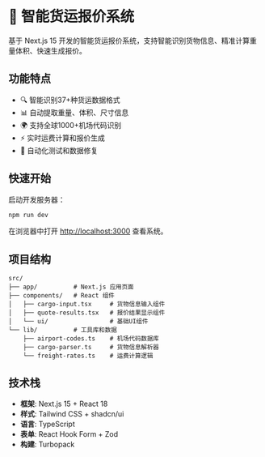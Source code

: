 # 🚀 智能货运报价系统

基于 Next.js 15 开发的智能货运报价系统，支持智能识别货物信息、精准计算重量体积、快速生成报价。

## 功能特点

- 🔍 智能识别37+种货运数据格式
- 📊 自动提取重量、体积、尺寸信息
- 🌍 支持全球1000+机场代码识别
- ⚡ 实时运费计算和报价生成
- 🤖 自动化测试和数据修复

## 快速开始

启动开发服务器：

```bash
npm run dev
```

在浏览器中打开 [http://localhost:3000](http://localhost:3000) 查看系统。

## 项目结构

```
src/
├── app/          # Next.js 应用页面
├── components/   # React 组件
│   ├── cargo-input.tsx     # 货物信息输入组件
│   ├── quote-results.tsx   # 报价结果显示组件
│   └── ui/                 # 基础UI组件
└── lib/          # 工具库和数据
    ├── airport-codes.ts    # 机场代码数据库
    ├── cargo-parser.ts     # 货物信息解析器
    └── freight-rates.ts    # 运费计算逻辑
```

## 技术栈

- **框架**: Next.js 15 + React 18
- **样式**: Tailwind CSS + shadcn/ui
- **语言**: TypeScript
- **表单**: React Hook Form + Zod
- **构建**: Turbopack
